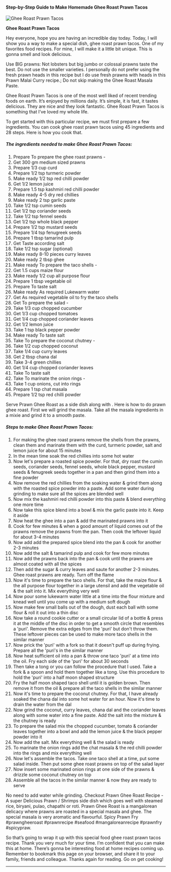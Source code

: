             

#### Step-by-Step Guide to Make Homemade Ghee Roast Prawn Tacos

![Ghee Roast Prawn Tacos](https://img-global.cpcdn.com/recipes/29ca2b8f1ddcf1ff/751x532cq70/ghee-roast-prawn-tacos-recipe-main-photo.jpg)

**Ghee Roast Prawn Tacos**

Hey everyone, hope you are having an incredible day today. Today, I will show you a way to make a special dish, ghee roast prawn tacos. One of my favorites food recipes. For mine, I will make it a little bit unique. This is gonna smell and look delicious.

Use BIG prawns: Not lobsters but big jumbo or colossal prawns taste the best. Do not use the smaller varieties. I personally do not prefer using the fresh prawn heads in this recipe but I do use fresh prawns with heads in this Prawn Malai Curry recipe.; Do not skip making the Ghee Roast Masala Paste.

Ghee Roast Prawn Tacos is one of the most well liked of recent trending foods on earth. It’s enjoyed by millions daily. It’s simple, it is fast, it tastes delicious. They are nice and they look fantastic. Ghee Roast Prawn Tacos is something that I’ve loved my whole life.

To get started with this particular recipe, we must first prepare a few ingredients. You can cook ghee roast prawn tacos using 45 ingredients and 28 steps. Here is how you cook that.

##### The ingredients needed to make Ghee Roast Prawn Tacos:

1.  Prepare To prepare the ghee roast prawns -
2.  Get 300 gm medium sized prawns
3.  Prepare 1/3 cup curd
4.  Prepare 1/2 tsp turmeric powder
5.  Make ready 1/2 tsp red chilli powder
6.  Get 1/2 lemon juice
7.  Prepare 1.5 tsp kashmiri red chilli powder
8.  Make ready 4-5 dry red chillies
9.  Make ready 2 tsp garlic paste
10.  Take 1/2 tsp cumin seeds
11.  Get 1/2 tsp coriander seeds
12.  Take 1/2 tsp fennel seeds
13.  Get 1/2 tsp whole black pepper
14.  Prepare 1/2 tsp mustard seeds
15.  Prepare 1/4 tsp fenugreek seeds
16.  Prepare 1 tbsp tamarind pulp
17.  Get Taste according salt
18.  Take 1/2 tsp sugar (optional)
19.  Make ready 8-10 pieces curry leaves
20.  Make ready 2 tbsp ghee
21.  Make ready To prepare the taco shells -
22.  Get 1.5 cups maize flour
23.  Make ready 1/2 cup all purpose flour
24.  Prepare 1 tbsp vegetable oil
25.  Prepare To taste salt
26.  Make ready As required Lukewarm water
27.  Get As required vegetable oil to fry the taco shells
28.  Get To prepare the salad -
29.  Take 1/3 cup chopped cucumber
30.  Get 1/3 cup chopped tomatoes
31.  Get 1/4 cup chopped coriander leaves
32.  Get 1/2 lemon juice
33.  Take 1 tsp black pepper powder
34.  Make ready To taste salt
35.  Take To prepare the coconut chutney -
36.  Take 1/2 cup chopped coconut
37.  Take 1/4 cup curry leaves
38.  Get 2 tbsp chana dal
39.  Take 3-4 green chillies
40.  Get 1/4 cup chopped coriander leaves
41.  Take To taste salt
42.  Take To marinate the onion rings -
43.  Take 1 cup onions, cut into rings
44.  Prepare 1 tsp chat masala
45.  Prepare 1/2 tsp red chilli powder

Serve Prawn Ghee Roast as a side dish along with . Here is how to do prawn ghee roast. First we will grind the masala. Take all the masala ingredients in a mixie and grind it to a smooth paste.

##### Steps to make Ghee Roast Prawn Tacos:

1.  For making the ghee roast prawns remove the shells from the prawns, clean them and marinate them with the curd, turmeric powder, salt and lemon juice for about 15 minutes
2.  In the mean time soak the red chillies into some hot water
3.  Now let's prepare a roasted spice powder. For that, dry roast the cumin seeds, coriander seeds, fennel seeds, whole black pepper, mustard seeds & fenugreek seeds together in a pan and then grind them into a fine powder
4.  Now remove the red chillies from the soaking water & grind them along with the roasted spice powder into a paste. Add some water during grinding to make sure all the spices are blended well
5.  Now mix the kashmiri red chilli powder into this paste & blend everything one more time
6.  Now take this spice blend into a bowl & mix the garlic paste into it. Keep it aside
7.  Now heat the ghee into a pan & add the marinated prawns into it
8.  Cook for few minutes & when a good amount of liquid comes out of the prawns remove the prawns from the pan. Then cook the leftover liquid for about 3-4 minutes
9.  Now add add the prepared spice blend into the pan & cook for another 2-3 minutes
10.  Now add the salt & tamarind pulp and cook for few more minutes
11.  Now add the prawns back into the pan & cook until the prawns are almost coated with all the spices
12.  Then add the sugar & curry leaves and saute for another 2-3 minutes. Ghee roast prawns are ready. Turn off the flame
13.  Now it's time to prepare the taco shells. For that, take the maize flour & the all purpose flour together in a large utensil and add the vegetable oil & the salt into it. Mix everything very well
14.  Now pour some lukewarm water little at a time into the flour mixture and knead well until you come up with a medium soft dough
15.  Now make few small balls out of the dough, dust each ball with some flour & roll it out into a thin disc
16.  Now take a round cookie cutter or a small circular lid of a bottle & press it at the middle of the disc in order to get a smooth circle that resembles a 'puri'. Remove the extra edges from the 'puri' but don't throw them. These leftover pieces can be used to make more taco shells in the similar manner
17.  Now prick the 'puri' with a fork so that it doesn't puff up during frying. Prepare all the 'puri's in the similar manner
18.  Now heat sufficient oil into a pan & throw one taco 'puri' at a time into the oil. Fry each side of the 'puri' for about 30 seconds
19.  Then take a tong or you can follow the procedure that I used. Take a fork & a spoon and hold them together like a tong. Use this procedure to hold the 'puri' into a half moon shaped structure
20.  Fry the half moon shaped taco shell until it is golden brown. Then remove it from the oil & prepare all the taco shells in the similar manner
21.  Now it's time to prepare the coconut chutney. For that, I have already soaked the chana dal into some hot water for an hour. Now it's time to drain the water from the dal
22.  Now grind the coconut, curry leaves, chana dal and the coriander leaves along with some water into a fine paste. Add the salt into the mixture & the chutney is ready
23.  To prepare the salad mix the chopped cucumber, tomato & coriander leaves together into a bowl and add the lemon juice & the black pepper powder into it
24.  Now add the salt. Mix everything well & the salad is ready
25.  To marinate the onion rings add the chat masala & the red chilli powder into the rings and mix everything well
26.  Now let's assemble the tacos. Take one taco shell at a time, put some salad inside. Then put some ghee roast prawns on top of the salad layer
27.  Now insert some marinated onion rings at one side of the prawns & drizzle some coconut chutney on top
28.  Assemble all the tacos in the similar manner & now they are ready to serve

No need to add water while grinding. Checkout Prawn Ghee Roast Recipe - A super Delicious Prawn / Shrimps side dish which goes well with steamed rice, biryani, pulao, chapathi or roti. Prawn Ghee Roast is a mangalorean delicacy where prawns are roasted in a special masala and ghee. The special masala is very aromatic and flavourful. Spicy Prawn Fry #prawngheeroast #prawnrecipe #seafood #mangaloreanrecipe #prawnfry #spicypraw.

So that’s going to wrap it up with this special food ghee roast prawn tacos recipe. Thank you very much for your time. I’m confident that you can make this at home. There’s gonna be interesting food at home recipes coming up. Remember to bookmark this page on your browser, and share it to your family, friends and colleague. Thanks again for reading. Go on get cooking!

* * *